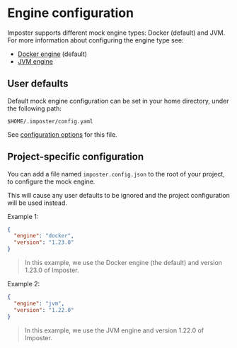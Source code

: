 # Engine configuration

Imposter supports different mock engine types: Docker (default) and JVM. For more information about configuring the engine type see:

- [Docker engine](https://github.com/gatehill/imposter-cli/blob/main/docs/docker_engine.md) (default)
- [JVM engine](https://github.com/gatehill/imposter-cli/blob/main/docs/jvm_engine.md)

## User defaults

Default mock engine configuration can be set in your home directory, under the following path:

    $HOME/.imposter/config.yaml

See [configuration options](https://github.com/gatehill/imposter-cli/blob/main/docs/config.md) for this file.

## Project-specific configuration

You can add a file named `imposter.config.json` to the root of your project, to configure the mock engine.

This will cause any user defaults to be ignored and the project configuration will be used instead.

Example 1:

```json
{
  "engine": "docker",
  "version": "1.23.0"
}
```

> In this example, we use the Docker engine (the default) and version 1.23.0 of Imposter.

Example 2:

```json
{
  "engine": "jvm",
  "version": "1.22.0"
}
```

> In this example, we use the JVM engine and version 1.22.0 of Imposter.
